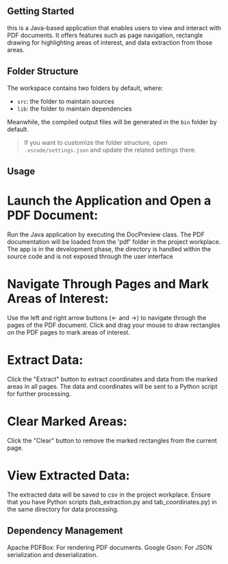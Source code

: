 ## Getting Started
this is a Java-based application that enables users to view and interact with PDF documents.
It offers features such as page navigation, rectangle drawing for highlighting areas of interest, and data extraction from those areas.

## Folder Structure

The workspace contains two folders by default, where:

- `src`: the folder to maintain sources
- `lib`: the folder to maintain dependencies

Meanwhile, the compiled output files will be generated in the `bin` folder by default.

> If you want to customize the folder structure, open `.vscode/settings.json` and update the related settings there.


## Usage
# Launch the Application and Open a PDF Document:

Run the Java application by executing the DocPreview class.
The PDF documentation will be loaded from the 'pdf' folder in the project workplace.
The app is in the development phase, the directory is handled within the source code and is not exposed through the user interface

# Navigate Through Pages and Mark Areas of Interest:
Use the left and right arrow buttons (← and →) to navigate through the pages of the PDF document.
Click and drag your mouse to draw rectangles on the PDF pages to mark areas of interest.

# Extract Data:

Click the "Extract" button to extract coordinates and data from the marked areas in all pages. The data and coordinates will be sent to a Python script for further processing.

# Clear Marked Areas:

Click the "Clear" button to remove the marked rectangles from the current page.

# View Extracted Data:

The extracted data will be saved to csv in the project workplace. Ensure that you have Python scripts (tab_extraction.py and tab_coordinates.py) in the same directory for data processing.

## Dependency Management
Apache PDFBox: For rendering PDF documents.
Google Gson: For JSON serialization and deserialization.